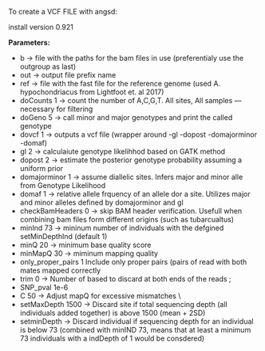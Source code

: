 To create a VCF FILE with angsd:

install version 0.921

**Parameters:**
- b -> file with the paths for the bam files in use (preferentialy use the outgroup as last)
- out -> output file prefix name
- ref -> file with the fast file for the reference  genome (used A. hypochondriacus from Lightfoot et. al 2017)
- doCounts 1 -> count the number of A,C,G,T. All sites, All samples — necessary for filtering 
- doGeno 5 -> call minor and major genotypes and print the called genotype 
- dovcf 1 -> outputs a vcf file (wrapper around -gl -dopost -domajorminor -domaf)
- gl 2 -> calculaiute genotype likelihhod based on GATK method 
- dopost 2  -> estimate the posterior genotype probability assuming a uniform prior 
- domajorminor 1 -> assume diallelic sites. Infers major and minor alle from Genotype Likelihood 
- domaf 1  -> relative allele frquency of an allele dor a site. Utilizes major and minor alleles defined by domajorminor and gl
- checkBamHeaders 0 -> skip BAM header verification. Usefull when combining bam files form different origins (such as tubarcualtus)
- minInd 73 -> mininum number of individuals with the defgined setMinDepthInd (default 1) 
- minQ 20 -> minimum base quality score 
- minMapQ 30 -> miminum mapping quality 
- only_proper_pairs 1 Include only proper pairs (pairs of read with both mates mapped correctly
- trim 0  -> Number of based to discard at both ends of the reads ;
- SNP_pval 1e-6 
- C 50 -> Adjust mapQ for excessive mismatches \
- setMaxDepth 1500 -> Discard site if total sequencing depth (all individuals added together) is above 1500 (mean + 2SD)
- setminDepth -> Discard individual if sequencing depth for an individual is below 73 (combined with minIND 73, means that at least a minimum 73 individuals with a indDepth of 1 would be consdered)

